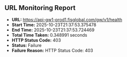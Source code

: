 ## URL Monitoring Report

- **URL:** https://api-gw1-prod1.fisglobal.com/gw/v1/health
- **Start Time:** 2025-10-23T21:37:53.375478
- **End Time:** 2025-10-23T21:37:53.724469
- **Total Time Taken:** 0.348991 seconds
- **HTTP Status Code:** 403
- **Status:** Failure
- **Failure Reason:** HTTP Status Code: 403
